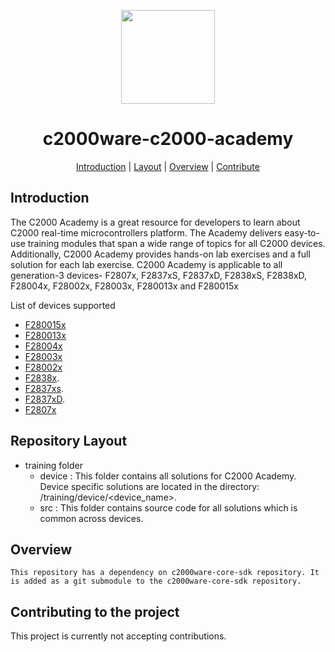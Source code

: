 <div align="center">

<img src="https://upload.wikimedia.org/wikipedia/commons/b/ba/TexasInstruments-Logo.svg" width="150"><br/>
# c2000ware-c2000-academy

[Introduction](#introduction) | [Layout](#repositorylayout) | [Overview](#overview) | [Contribute](#contributing-to-the-project)

</div>

## Introduction
The C2000 Academy is a great resource for developers to learn about C2000 real-time microcontrollers platform. The Academy delivers easy-to-use training modules that span a wide range of topics for all C2000 devices. Additionally, C2000 Academy provides hands-on lab exercises and a full solution for each lab exercise. C2000 Academy is applicable to all generation-3 devices- F2807x, F2837xS, F2837xD, F2838xS, F2838xD, F28004x, F28002x, F28003x, F280013x and F280015x

List of devices supported
- [F280015x](https://www.ti.com/product/TMS320F2800157) 
- [F280013x](https://www.ti.com/product/TMS320F2800137)
- [F28004x](https://www.ti.com/product/TMS320F280049C)
- [F28003x](https://www.ti.com/product/TMS320F280039C)
- [F28002x](https://www.ti.com/product/TMS320F280025C)
- [F2838x](https://www.ti.com/product/TMS320F28388D).
- [F2837xs](https://www.ti.com/product/TMS320F28379S).
- [F2837xD](https://www.ti.com/product/TMS320F28379D).
- [F2807x](https://www.ti.com/product/TMS320F28379S)

## Repository Layout

- training folder
  -  device : This folder contains all solutions for C2000 Academy. Device specific solutions are located in the directory: /training/device/<device_name>.
  -  src : This folder contains source code for all solutions which is common across devices.
  
## Overview

	This repository has a dependency on c2000ware-core-sdk repository. It is added as a git submodule to the c2000ware-core-sdk repository.
	
## Contributing to the project

This project is currently not accepting contributions. 	